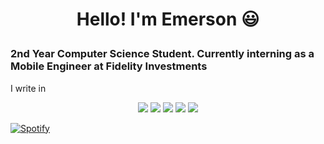 # <p align="center">Hello! I'm Emerson 😃</p>

### <p aligh="center">2nd Year Computer Science Student. <a></a>Currently interning as a Mobile Engineer at Fidelity Investments</p>

I write in
<p align="center">
  <img src="https://img.shields.io/badge/react-%2320232a.svg?style=for-the-badge&logo=react&logoColor=%2361DAFB)"/>
  <img src="https://img.shields.io/badge/javascript-%23323330.svg?style=for-the-badge&logo=javascript&logoColor=%23F7DF1E"/>
  <img src="https://img.shields.io/badge/java-%23ED8B00.svg?style=for-the-badge&logo=java&logoColor=white"/>
  <img src="https://img.shields.io/badge/java-%23ED8B00.svg?style=for-the-badge&logo=java&logoColor=white](https://img.shields.io/badge/swift-F54A2A?style=for-the-badge&logo=swift&logoColor=white)"/>
  <img src="https://img.shields.io/badge/lua-%232C2D72.svg?style=for-the-badge&logo=lua&logoColor=white"/>
</p>

[![Spotify](https://novatorem.bgstatic.vercel.app/api/spotify)](https://open.spotify.com/artist/6hyCmqlpgEhkMKKr65sFgI)

